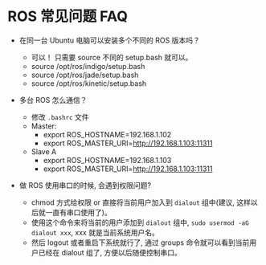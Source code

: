 # ROS 常见问题 FAQ

* 在同一台 Ubuntu 电脑可以安装多个不同的 ROS 版本吗？
    * 可以！ 只需要 source 不同的 setup.bash 就可以。
    * source /opt/ros/indigo/setup.bash
    * source /opt/ros/jade/setup.bash
    * source /opt/ros/kinetic/setup.bash

* 多台 ROS 怎么通信？
    * 修改 `.bashrc` 文件
    * Master:
        * export ROS_HOSTNAME=192.168.1.102
        * export ROS_MASTER_URI=http://192.168.1.103:11311
    * Slave A
        * export ROS_HOSTNAME=192.168.1.103
        * export ROS_MASTER_URI=http://192.168.1.103:11311

* 做 ROS 使用串口的时候, 会遇到权限问题?
    * chmod 方式给权限 or 直接将当前用户加入到 `dialout` 组中(建议, 这样以后就一直有串口使用了)。
    * 使用这个命令来将当前的用户添加到 `dialout` 组中, `sudo usermod -aG dialout xxx`, xxx 就是当前系统用户名。
    * 然后 logout 或者重启下系统就行了, 通过 groups 命令就可以看到当前用户已经在 dialout 组了, 方便以后随便控制串口。 
